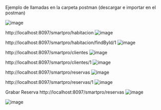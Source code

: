 Ejemplo de llamadas en la carpeta postman (descargar e importar en el postman)

![image](https://github.com/arianr2014/hotelproRest/assets/7255366/40a8406b-da9d-4e3f-86cb-567f7c459e95)



http://localhost:8097/smartpro/habitacion
![image](https://github.com/arianr2014/hotelproRest/assets/7255366/e97110b1-d05e-42dd-89f1-5e38e2735d27)

http://localhost:8097/smartpro/habitacion/findById/1
![image](https://github.com/arianr2014/hotelproRest/assets/7255366/ffee700b-dfb5-4686-a8ea-c1558c7d0a26)

http://localhost:8097/smartpro/clientes
![image](https://github.com/arianr2014/hotelproRest/assets/7255366/c97a27ba-a441-48d0-baf6-ddaa60d32b15)

http://localhost:8097/smartpro/clientes/1
![image](https://github.com/arianr2014/hotelproRest/assets/7255366/1778fadd-bfac-40d9-9931-30d62308de58)

http://localhost:8097/smartpro/reservas
![image](https://github.com/arianr2014/hotelproRest/assets/7255366/69c44183-9ea4-464c-869d-371ae477cab9)

http://localhost:8097/smartpro/reservas/1
![image](https://github.com/arianr2014/hotelproRest/assets/7255366/bdd8f2d8-a04d-4a16-9c13-043f28161223)

Grabar Reserva
http://localhost:8097/smartpro/reservas
![image](https://github.com/arianr2014/hotelproRest/assets/7255366/ef0ed6b2-b990-469c-921f-f8ce0c3275ea)

![image](https://github.com/arianr2014/hotelproRest/assets/7255366/47783ffa-30c3-4e67-b503-4bcece6aeeea)

